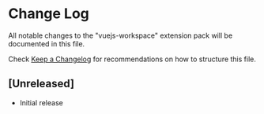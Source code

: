 # Change Log
All notable changes to the "vuejs-workspace" extension pack will be documented in this file.

Check [Keep a Changelog](http://keepachangelog.com/) for recommendations on how to structure this file.

## [Unreleased]
- Initial release
